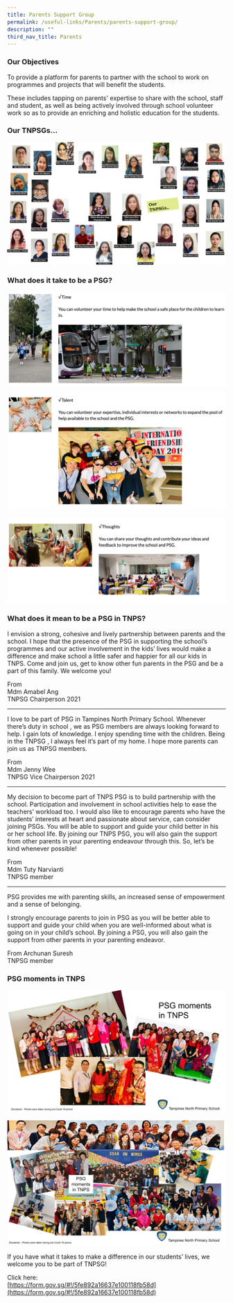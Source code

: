 ```yaml
---
title: Parents Support Group
permalink: /useful-links/Parents/parents-support-group/
description: ""
third_nav_title: Parents
---
```

### Our Objectives

To provide a platform for parents to partner with the school to work on programmes and projects that will benefit the students.  

  

These includes tapping on parents' expertise to share with the school, staff and student, as well as being actively involved through school volunteer work so as to provide an enriching and holistic education for the students.

### Our TNPSGs...

![](/images/Our%20TNPSGs.png)

### What does it take to be a PSG?

![](/images/psg1.png)

![](/images/psg2.png)

![](/images/psg3.png)

### What does it mean to be a PSG in TNPS?

I envision a strong, cohesive and lively partnership between parents and the school. I hope that the presence of the PSG in supporting the school’s programmes and our active involvement in the kids’ lives would make a difference and make school a little safer and happier for all our kids in TNPS. Come and join us, get to know other fun parents in the PSG and be a part of this family. We welcome you!

From   
Mdm Amabel Ang   
TNPSG Chairperson 2021

* * *


I love to be part of PSG in Tampines North Primary School. Whenever there’s duty in school , we as PSG members are always looking forward to help. I gain lots of knowledge. I enjoy spending time with the children. Being in the TNPSG , I always feel it’s part of my home. I hope more parents can join us as TNPSG members.

From   
Mdm Jenny Wee   
TNPSG Vice Chairperson 2021

* * *

My decision to become part of TNPS PSG is to build partnership with the school. Participation and involvement in school activities help to ease the teachers’ workload too. I would also like to encourage parents who have the students’ interests at heart and passionate about service, can consider joining PSGs. You will be able to support and guide your child better in his or her school life. By joining our TNPS PSG, you will also gain the support from other parents in your parenting endeavour through this. So, let’s be kind whenever possible!

From    
Mdm Tuty Narvianti   
TNPSG member

  

* * *

  

PSG provides me with parenting skills, an increased sense of empowerment and a sense of belonging.

I strongly encourage parents to join in PSG as you will be better able to support and guide your child when you are well-informed about what is going on in your child’s school. By joining a PSG, you will also gain the support from other parents in your parenting endeavor.

From Archunan Suresh   
TNPSG member


### PSG moments in TNPS

![](/images/PSG%20moments%20in%20TNPS_1.png)

![](/images/PSG%20moments%20in%20TNPS_2.png)

If you have what it takes to make a difference in our students’ lives, we welcome you to be part of TNPSG!

Click here:    
[https://form.gov.sg/#!/5fe892a16637e100118fb58d](https://form.gov.sg/#!/5fe892a16637e100118fb58d)